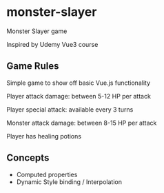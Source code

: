 # monster-slayer

Monster Slayer game

Inspired by Udemy Vue3 course


## Game Rules

Simple game to show off basic Vue.js functionality

Player attack damage: between 5-12 HP per attack

Player special attack: available every 3 turns

Monster attack damage: between 8-15 HP per attack

Player has healing potions

## Concepts

- Computed properties
- Dynamic Style binding / Interpolation

